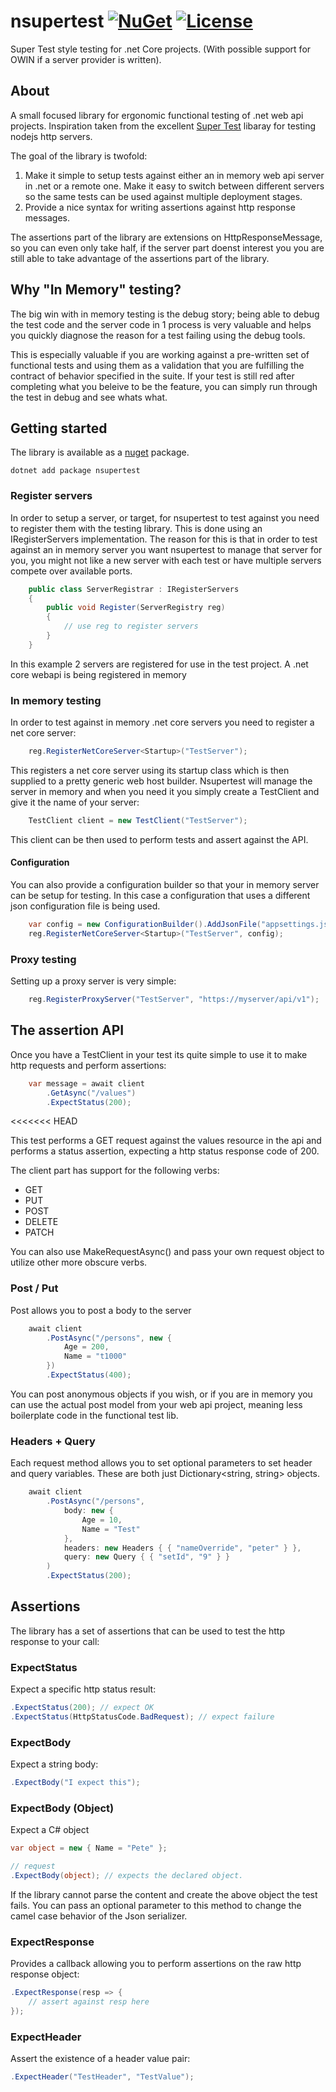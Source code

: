 # nsupertest [![NuGet](https://badge.fury.io/nu/nsupertest.svg)](https://www.nuget.org/packages/NSuperTest) [![License](https://img.shields.io/github/license/mashape/apistatus.svg)](https://en.wikipedia.org/wiki/MIT_License)

Super Test style testing for .net Core projects. (With possible support for OWIN if a server provider is written).

## About

A small focused library for ergonomic functional testing of .net web api projects. Inspiration taken from the excellent [Super Test](https://github.com/visionmedia/supertest) libaray for testing nodejs http servers. 

The goal of the library is twofold:


1) Make it simple to setup tests against either an in memory web api server in .net or a remote one. Make it easy to switch between different servers so the same tests can be used against multiple deployment stages.
2) Provide a nice syntax for writing assertions against http response messages.


The assertions part of the library are extensions on HttpResponseMessage, so you can even only take half, if the server part doenst interest you you are still able to take advantage of the assertions part of the library.


## Why "In Memory" testing?

The big win with in memory testing is the debug story; being able to debug the test code and the server code in 1 process is very valuable and helps you quickly diagnose the reason for a test failing using the debug tools.

This is especially valuable if you are working against a pre-written set of functional tests and using them as a validation that you are fulfilling the contract of behavior specified in the suite. If your test is still red after completing what you beleive to be the feature, you can simply run through the test in debug and see whats what.

## Getting started

The library is available as a [nuget](https://www.nuget.org/packages/NSuperTest) package.
```
dotnet add package nsupertest
```

### Register servers

In order to setup a server, or target, for nsupertest to test against you need to register them with the testing library. This is done using an IRegisterServers implementation. The reason for this is that in order to test against an in memory server you want nsupertest to manage that server for you, you might not like a new server with each test or have multiple servers compete over available ports.

```C#
    public class ServerRegistrar : IRegisterServers
    {
        public void Register(ServerRegistry reg)
        {
            // use reg to register servers
        }
    }
```

In this example 2 servers are registered for use in the test project. A .net core webapi is being registered in memory 

### In memory testing

In order to test against in memory .net core servers you need to register a net core server:

```C#
    reg.RegisterNetCoreServer<Startup>("TestServer");
```

This registers a net core server using its startup class which is then supplied to a pretty generic web host builder. Nsupertest will manage the server in memory and when you need it you simply create a TestClient and give it the name of your server:

```C#
    TestClient client = new TestClient("TestServer");
```

This client can be then used to perform tests and assert against the API. 

#### Configuration

You can also provide a configuration builder so that your in memory server can be setup for testing. In this case a configuration that uses a different json configuration file is being used.

```C#
    var config = new ConfigurationBuilder().AddJsonFile("appsettings.json");
    reg.RegisterNetCoreServer<Startup>("TestServer", config);
```

### Proxy testing

Setting up a proxy server is very simple:

```C#
    reg.RegisterProxyServer("TestServer", "https://myserver/api/v1");
```

## The assertion API

Once you have a TestClient in your test its quite simple to use it to make http requests and perform assertions:

```C#
    var message = await client
        .GetAsync("/values")
        .ExpectStatus(200);
```
<<<<<<< HEAD

This test performs a GET request against the values resource in the api and performs a status assertion, expecting a http status response code of 200.

The client part has support for the following verbs:

- GET
- PUT
- POST
- DELETE
- PATCH

You can also use MakeRequestAsync() and pass your own request object to utilize other more obscure verbs.

### Post / Put
Post allows you to post a body to the server

```C#
    await client
        .PostAsync("/persons", new {
            Age = 200,
            Name = "t1000"
        })
        .ExpectStatus(400);
```

You can post anonymous objects if you wish, or if you are in memory you can use the actual post model from your web api project, meaning less boilerplate code in the functional test lib.

### Headers + Query

Each request method allows you to set optional parameters to set header and query variables. These are both just Dictionary<string, string> objects.

```C#
    await client
        .PostAsync("/persons", 
            body: new {
                Age = 10,
                Name = "Test"
            },
            headers: new Headers { { "nameOverride", "peter" } },
            query: new Query { { "setId", "9" } }
        )
        .ExpectStatus(200);
```

## Assertions

The library has a set of assertions that can be used to test the http response to your call:

### ExpectStatus

Expect a specific http status result:

```C#
.ExpectStatus(200); // expect OK
.ExpectStatus(HttpStatusCode.BadRequest); // expect failure
```

### ExpectBody

Expect a string body:

```C#
.ExpectBody("I expect this");
```

### ExpectBody (Object)

Expect a C# object

```C#
var object = new { Name = "Pete" };

// request
.ExpectBody(object); // expects the declared object.
```

If the library cannot parse the content and create the above object the test fails. You can pass an optional parameter to this method to change the camel case behavior of the Json serializer.

### ExpectResponse

Provides a callback allowing you to perform assertions on the raw http response object:

```C#
.ExpectResponse(resp => {
    // assert against resp here
});
```

### ExpectHeader

Assert the existence of a header value pair:

```C#
.ExpectHeader("TestHeader", "TestValue");
```

